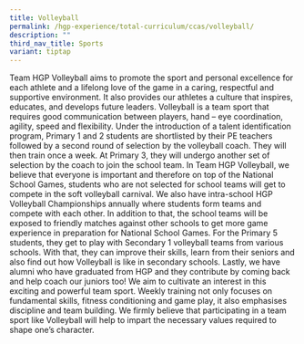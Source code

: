 ```yaml
---
title: Volleyball
permalink: /hgp-experience/total-curriculum/ccas/volleyball/
description: ""
third_nav_title: Sports
variant: tiptap
---
```

<p>Team HGP Volleyball aims to promote the sport and personal excellence
for each athlete and a lifelong love of the game in a caring, respectful
and supportive environment. It also provides our athletes a culture that
inspires, educates, and develops future leaders.&nbsp;Volleyball is a team
sport that requires good communication between players, hand – eye coordination,
agility, speed and flexibility. Under the introduction of a talent identification
program, Primary 1 and 2 students are shortlisted by their PE teachers
followed by a second round of selection by the volleyball coach. They will
then train once a week. At Primary 3, they will undergo another set of
selection by the coach to join the school team. In Team HGP Volleyball,
we believe that everyone is important and therefore on top of the National
School Games, students who are not selected for school teams will get to
compete in the soft volleyball carnival. We also have intra-school HGP
Volleyball Championships annually where students form teams and compete
with each other. In addition to that, the school teams will be exposed
to friendly matches against other schools to get more game experience in
preparation for National School Games. For the Primary 5 students, they
get to play with Secondary 1 volleyball teams from various schools. With
that, they can improve their skills, learn from their seniors and also
find out how Volleyball is like in secondary schools. Lastly, we have alumni
who have graduated from HGP and they contribute by coming back and help
coach our juniors too! We aim to cultivate an interest in this exciting
and powerful team sport. Weekly training not only focuses on fundamental
skills, fitness conditioning and game play, it also emphasises discipline
and team building. We firmly believe that participating in a team sport
like Volleyball will help to impart the necessary values required to shape
one’s character.</p>
<p>
<br>
</p>
<p></p>